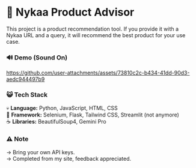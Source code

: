 # 💄 Nykaa Product Advisor 

This project is a product recommendation tool. If you provide it with a Nykaa URL and a query, it will recommend the best product for your use case. 

### 🔊 Demo (Sound On)

https://github.com/user-attachments/assets/73810c2c-b434-41dd-90d3-aedc944497b9

### 😺 Tech Stack

💀 __Language:__ Python, JavaScript, HTML, CSS<br>
🤡 __Framework:__ Selenium, Flask, Tailwind CSS, Streamlit (not anymore) <br>
☕ __Libraries:__ BeautifulSoup4, Gemini Pro

### ⚠️ Note

-> Bring your own API keys.<br>
-> Completed from my site, feedback appreciated.

